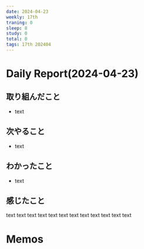 ```yaml
---
date: 2024-04-23
weekly: 17th
traning: 0
sleep: 8
study: 0
total: 0
tags: 17th 202404 
---
```

# Daily Report(2024-04-23)
## 取り組んだこと
- text
## 次やること
- text
## わかったこと
- text
## 感じたこと
text text text text text text text text text text text text
# Memos